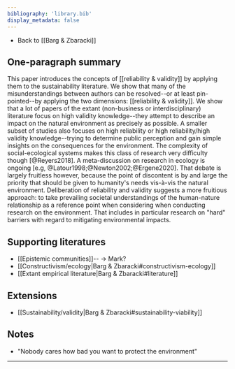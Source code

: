 ```yaml
---
bibliography: 'library.bib'
display_metadata: false
---
```


* Back to [[Barg & Zbaracki]]

## One-paragraph summary

This paper introduces the concepts of [[reliability & validity]] by applying them to the sustainability literature. We show that many of the misunderstandings between authors can be resolved--or at least pin-pointed--by applying the two dimensions: [[reliability & validity]]. We show that a lot of papers of the extant (non-business or interdisciplinary) literature focus on high validity knowledge--they attempt to describe an impact on the natural environment as precisely as possible. A smaller subset of studies also focuses on high reliability or high reliability/high validity knowledge--trying to determine public perception and gain simple insights on the consequences for the environment. The complexity of social-ecological systems makes this class of research very difficulty though [@Reyers2018]. A meta-discussion on research in ecology is ongoing [e.g, @Latour1998;@Newton2002;@Ergene2020]. That debate is largely fruitless however, because the point of discontent is by and large the priority that should be given to humanity's needs vis-à-vis the natural environment. Deliberation of reliability and validity suggests a more fruitious approach: to take prevailing societal understandings of the human-nature relationship as a reference point when considering when conducting research on the environment. That includes in particular research on "hard" barriers with regard to mitigating environmental impacts.

## Supporting literatures
* [[Epistemic communities]]-- -> Mark?
* [[Constructivism/ecology|Barg & Zbaracki#constructivism-ecology]]
* [[Extant empirical literature|Barg & Zbaracki#literature]]

## Extensions
* [[Sustainability/validity|Barg & Zbaracki#sustainability-viability]]

## Notes

* "Nobody cares how bad you want to protect the environment"

---